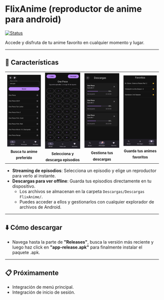 # FlixAnime (reproductor de anime para android)

[![Status](https://img.shields.io/badge/status-en--desarrollo-yellow)](https://github.com/)

Accede y disfruta de tu anime favorito en cualquier momento y lugar.

---

## 🚀 Características

<table>
  <tr>
    <td align="center">
      <img src="https://raw.githubusercontent.com/Lenoired/Jkanime-Anime-Player/refs/heads/main/busqueda.png" alt="Búsqueda de anime" width="200"/>
      <br>
      <sub><b>Busca tu anime preferido</b></sub>
    </td>
    <td align="center">
      <img src="https://raw.githubusercontent.com/Lenoired/Jkanime-Anime-Player/refs/heads/main/selector.png" alt="Selección de episodios" width="200"/>
      <br>
      <sub><b>Selecciona y descarga episodios</b></sub>
    </td>
    <td align="center">
      <img src="https://raw.githubusercontent.com/Lenoired/Jkanime-Anime-Player/refs/heads/main/descargas.png" alt="Gestor de descargas" width="200"/>
      <br>
      <sub><b>Gestiona tus descargas</b></sub>
    </td>
     <td align="center">
      <img src="https://raw.githubusercontent.com/Lenoired/Jkanime-Anime-Player/refs/heads/main/favoritos.png" alt="Favoritos" width="200"/>
      <br>
      <sub><b>Guarda tus animes favoritos</b></sub>
    </td>
  </tr>
</table>

*   **Streaming de episodios**: Selecciona un episodio y elige un reproductor para verlo al instante.
*   **Descargas para ver offline**: Guarda tus episodios directamente en tu dispositivo.
    *   Los archivos se almacenan en la carpeta `Descargas/Descargas FlixAnime/`.
    *   Puedes acceder a ellos y gestionarlos con cualquier explorador de archivos de Android.

---

## ⬇️ Cómo descargar
*  Navega hasta la parte de **"Releases"**, busca la versión más reciente y luego haz click en **"app-release.apk"** para finalmente instalar el paquete .apk.

---

## 📋 Próximamente

*   Integración de menú principal.
*   Integración de inicio de sesión.
